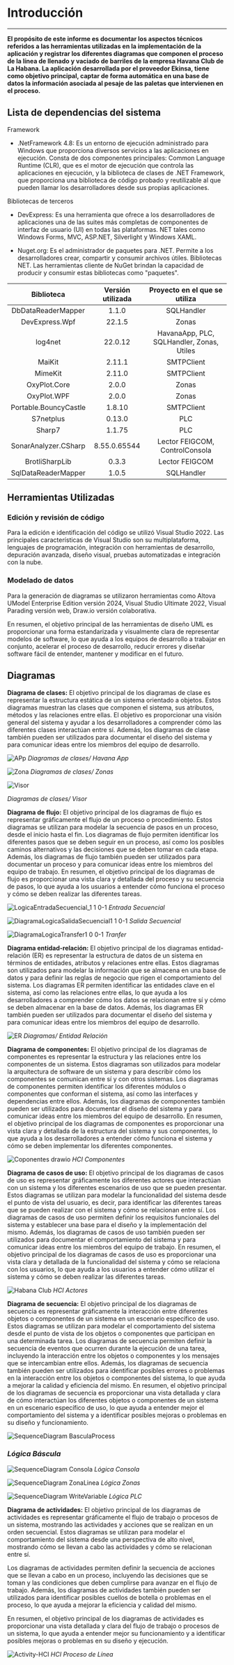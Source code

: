 # Introducción
---------------------------

**El propósito de este informe es documentar los aspectos técnicos referidos a las herramientas utilizadas en la implementación de la aplicación  y   registrar los diferentes diagramas que componen el proceso de la línea de llenado y vaciado de barriles de la empresa Havana Club de La Habana. La aplicación desarrollada por el proveedor Ekinsa, tiene como objetivo principal, captar de forma automática en una base de datos la información asociada al pesaje de las paletas que intervienen en el proceso.**

## Lista de dependencias del sistema

Framework 

- .NetFramework 4.8: Es un entorno de ejecución administrado para Windows que proporciona diversos servicios a las aplicaciones en ejecución. Consta de dos componentes principales: Common Language Runtime (CLR), que es el motor de ejecución que controla las aplicaciones en ejecución, y la biblioteca de clases de .NET Framework, que proporciona una biblioteca de código probado y reutilizable al que pueden llamar los desarrolladores desde sus propias aplicaciones. 

Bibliotecas de terceros

- DevExpress: Es una herramienta que ofrece a los desarrolladores de aplicaciones una de las suites más completas de componentes de interfaz de usuario (UI) en todas las plataformas. NET tales como Windows Forms, MVC, ASP.NET, Silverlight y Windows XAML.

- Nuget.org: Es el administrador de paquetes para .NET. Permite a los desarrolladores crear, compartir y consumir archivos útiles. Bibliotecas NET. Las herramientas cliente de NuGet brindan la capacidad de producir y consumir estas bibliotecas como "paquetes".

|      Biblioteca       | Versión utilizada |       Proyecto en el que se utiliza       |
|:---------------------:|:-----------------:|:-----------------------------------------:|
|  DbDataReaderMapper   |       1.1.0       |                SQLHandler                 |
|    DevExpress.Wpf     |      22.1.5       |                   Zonas                   |
|        log4net        |      22.0.12      | HavanaApp, PLC, SQLHandler, Zonas, Utiles |
|        MaiKit         |      2.11.1       |                SMTPClient                 |
|        MimeKit        |      2.11.0       |                SMTPClient                 |
|     OxyPlot.Core      |       2.0.0       |                   Zonas                   |
|      OxyPlot.WPF      |       2.0.0       |                   Zonas                   |
| Portable.BouncyCastle |      1.8.10       |                SMTPClient                 |
|       S7netplus       |      0.13.0       |                    PLC                    |
|        Sharp7         |      1.1.75       |                    PLC                    |
| SonarAnalyzer.CSharp  |   8.55.0.65544    |      Lector FEIGCOM, ControlConsola       |
|    BrotliSharpLib     |       0.3.3       |              Lector FEIGCOM               |
|  SqlDataReaderMapper  |       1.0.5       |                SQLHandler                 |

## Herramientas Utilizadas

### Edición y revisión de código

Para la edición e identificación del código se utilizó Visual Studio 2022.
Las principales características de Visual Studio son su multiplataforma, lenguajes de programación, integración con herramientas de desarrollo, depuración avanzada, diseño visual, pruebas automatizadas e integración con la nube.

### Modelado de datos

Para la generación de diagramas se utilizaron herramientas como Altova UModel Enterprise Edition versión 2024, Visual Studio Ultimate 2022, Visual Parading versión web, Draw.io versión colaborativa.

En resumen, el objetivo principal de las herramientas de diseño UML es proporcionar una forma estandarizada y visualmente clara de representar modelos de software, lo que ayuda a los equipos de desarrollo a trabajar en conjunto, acelerar el proceso de desarrollo, reducir errores y diseñar software fácil de entender, mantener y modificar en el futuro.

## Diagramas 

**Diagrama de clases:** El objetivo principal de los diagramas de clase es representar la estructura estática de un sistema orientado a objetos. Estos diagramas muestran las clases que componen el sistema, sus atributos, métodos y las relaciones entre ellas. El objetivo es proporcionar una visión general del sistema y ayudar a los desarrolladores a comprender cómo las diferentes clases interactúan entre sí. Además, los diagramas de clase también pueden ser utilizados para documentar el diseño del sistema y para comunicar ideas entre los miembros del equipo de desarrollo.

![APp](https://github.com/yoelc745/Documentacion/assets/150778531/6772099d-4977-46f8-9e6c-af9535704e2f)
_Diagramas de clases/ Havana App_

![Zona](https://github.com/yoelc745/Documentacion/assets/150778531/33eda5e8-0989-4f37-85f0-c8351d8995d4)
_Diagramas de clases/ Zonas_

![Visor](https://github.com/yoelc745/Documentacion/assets/150778531/1144f0b9-c5a4-4555-b1ae-ade47e3387cd)

_Diagramas de clases/ Visor_


**Diagrama de flujo:** El objetivo principal de los diagramas de flujo es representar gráficamente el flujo de un proceso o procedimiento. Estos diagramas se utilizan para modelar la secuencia de pasos en un proceso, desde el inicio hasta el fin. Los diagramas de flujo permiten identificar los diferentes pasos que se deben seguir en un proceso, así como los posibles caminos alternativos y las decisiones que se deben tomar en cada etapa. Además, los diagramas de flujo también pueden ser utilizados para documentar un proceso y para comunicar ideas entre los miembros del equipo de trabajo. En resumen, el objetivo principal de los diagramas de flujo es proporcionar una vista clara y detallada del proceso y su secuencia de pasos, lo que ayuda a los usuarios a entender cómo funciona el proceso y cómo se deben realizar las diferentes tareas.

![LogicaEntradaSecuencial_1 1 0-1](https://github.com/yoelc745/Documentacion/assets/150778531/9a7c1cb7-5bb5-46ab-adbc-ccf7193651c4)
_Entrada Secuencial_

![DiagramaLogicaSalidaSecuencial1 1 0-1](https://github.com/yoelc745/Documentacion/assets/150778531/6488be83-4636-4ecd-855c-6bf0a531e8cf)
_Salida Secuencial_

![DiagramaLogicaTransfer1 0 0-1](https://github.com/yoelc745/Documentacion/assets/150778531/ab6daba3-7bd9-4f20-ad6a-f4eff0193018)
_Tranfer_

**Diagrama entidad-relación:** El objetivo principal de los diagramas entidad-relación (ER) es representar la estructura de datos de un sistema en términos de entidades, atributos y relaciones entre ellas. Estos diagramas son utilizados para modelar la información que se almacena en una base de datos y para definir las reglas de negocio que rigen el comportamiento del sistema. Los diagramas ER permiten identificar las entidades clave en el sistema, así como las relaciones entre ellas, lo que ayuda a los desarrolladores a comprender cómo los datos se relacionan entre sí y cómo se deben almacenar en la base de datos. Además, los diagramas ER también pueden ser utilizados para documentar el diseño del sistema y para comunicar ideas entre los miembros del equipo de desarrollo.

![ER](https://github.com/yoelc745/Documentacion/assets/150778531/2aa9762a-d7de-4a35-894a-b0234718e959)
_Diagramas/ Entidad Relación_

**Diagrama de componentes:** El objetivo principal de los diagramas de componentes es representar la estructura y las relaciones entre los componentes de un sistema. Estos diagramas son utilizados para modelar la arquitectura de software de un sistema y para describir cómo los componentes se comunican entre sí y con otros sistemas. Los diagramas de componentes permiten identificar los diferentes módulos o componentes que conforman el sistema, así como las interfaces y dependencias entre ellos. Además, los diagramas de componentes también pueden ser utilizados para documentar el diseño del sistema y para comunicar ideas entre los miembros del equipo de desarrollo. 
En resumen, el objetivo principal de los diagramas de componentes es proporcionar una vista clara y detallada de la estructura del sistema y sus componentes, lo que ayuda a los desarrolladores a entender cómo funciona el sistema y cómo se deben implementar los diferentes componentes.

![Coponentes drawio](https://github.com/yoelc745/Documentacion/assets/150778531/08c63023-d53f-4685-8357-57bec727f70a)
_HCI Componentes_

**Diagrama de casos de uso:** El objetivo principal de los diagramas de casos de uso es representar gráficamente los diferentes actores que interactúan con un sistema y los diferentes escenarios de uso que se pueden presentar. Estos diagramas se utilizan para modelar la funcionalidad del sistema desde el punto de vista del usuario, es decir, para identificar las diferentes tareas que se pueden realizar con el sistema y cómo se relacionan entre sí. Los diagramas de casos de uso permiten definir los requisitos funcionales del sistema y establecer una base para el diseño y la implementación del mismo. Además, los diagramas de casos de uso también pueden ser utilizados para documentar el comportamiento del sistema y para comunicar ideas entre los miembros del equipo de trabajo. 
En resumen, el objetivo principal de los diagramas de casos de uso es proporcionar una vista clara y detallada de la funcionalidad del sistema y cómo se relaciona con los usuarios, lo que ayuda a los usuarios a entender cómo utilizar el sistema y cómo se deben realizar las diferentes tareas.

![Habana Club](https://github.com/yoelc745/Documentacion/assets/150778531/c005d9b0-1ed8-45b1-bc87-29792dc178a3)
_HCI Actores_

**Diagrama de secuencia:** El objetivo principal de los diagramas de secuencia es representar gráficamente la interacción entre diferentes objetos o componentes de un sistema en un escenario específico de uso. Estos diagramas se utilizan para modelar el comportamiento del sistema desde el punto de vista de los objetos o componentes que participan en una determinada tarea. Los diagramas de secuencia permiten definir la secuencia de eventos que ocurren durante la ejecución de una tarea, incluyendo la interacción entre los objetos o componentes y los mensajes que se intercambian entre ellos. Además, los diagramas de secuencia también pueden ser utilizados para identificar posibles errores o problemas en la interacción entre los objetos o componentes del sistema, lo que ayuda a mejorar la calidad y eficiencia del mismo. 
En resumen, el objetivo principal de los diagramas de secuencia es proporcionar una vista detallada y clara de cómo interactúan los diferentes objetos o componentes de un sistema en un escenario específico de uso, lo que ayuda a entender mejor el comportamiento del sistema y a identificar posibles mejoras o problemas en su diseño y funcionamiento.

![SequenceDiagram BasculaProcess](https://github.com/yoelc745/Documentacion/assets/150778531/95868814-64dd-4196-8bec-4d83a8b21e8d)


### _Lógica Báscula_

![SequenceDiagram Consola](https://github.com/yoelc745/Documentacion/assets/150778531/79ace27e-44d4-429f-984d-4befbb958e1e)
_Lógica Consola_

![SequenceDiagram ZonaLinea](https://github.com/yoelc745/Documentacion/assets/150778531/1c542039-36ce-4dd4-a537-2355f71417c8)
_Lógica Zonas_

![SequenceDiagram WriteVariable](https://github.com/yoelc745/Documentacion/assets/150778531/fc92e63c-9d4f-41da-86a8-5a1bb675d9e3)
_Lógica PLC_

**Diagrama de actividades:** El objetivo principal de los diagramas de actividades es representar gráficamente el flujo de trabajo o procesos de un sistema, mostrando las actividades y acciones que se realizan en un orden secuencial. Estos diagramas se utilizan para modelar el comportamiento del sistema desde una perspectiva de alto nivel, mostrando cómo se llevan a cabo las actividades y cómo se relacionan entre sí. 

Los diagramas de actividades permiten definir la secuencia de acciones que se llevan a cabo en un proceso, incluyendo las decisiones que se toman y las condiciones que deben cumplirse para avanzar en el flujo de trabajo. Además, los diagramas de actividades también pueden ser utilizados para identificar posibles cuellos de botella o problemas en el proceso, lo que ayuda a mejorar la eficiencia y calidad del mismo. 

En resumen, el objetivo principal de los diagramas de actividades es proporcionar una vista detallada y clara del flujo de trabajo o procesos de un sistema, lo que ayuda a entender mejor su funcionamiento y a identificar posibles mejoras o problemas en su diseño y ejecución.

![Activity-HCI](https://github.com/yoelc745/Documentacion/assets/150778531/68a6f091-16a5-40b3-b73b-53225935e0b1)
_HCI Proceso de Línea_


